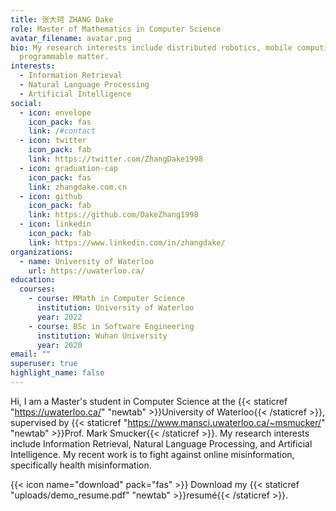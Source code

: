 ```yaml
---
title: 张大珂 ZHANG Dake
role: Master of Mathematics in Computer Science
avatar_filename: avatar.png
bio: My research interests include distributed robotics, mobile computing and
  programmable matter.
interests:
  - Information Retrieval
  - Natural Language Processing
  - Artificial Intelligence
social:
  - icon: envelope
    icon_pack: fas
    link: /#contact
  - icon: twitter
    icon_pack: fab
    link: https://twitter.com/ZhangDake1998
  - icon: graduation-cap
    icon_pack: fas
    link: zhangdake.com.cn
  - icon: github
    icon_pack: fab
    link: https://github.com/DakeZhang1998
  - icon: linkedin
    icon_pack: fab
    link: https://www.linkedin.com/in/zhangdake/
organizations:
  - name: University of Waterloo
    url: https://uwaterloo.ca/
education:
  courses:
    - course: MMath in Computer Science
      institution: University of Waterloo
      year: 2022
    - course: BSc in Software Engineering
      institution: Wuhan University
      year: 2020
email: ""
superuser: true
highlight_name: false
---
```

Hi, I am a Master's student in Computer Science at the {{< staticref "https://uwaterloo.ca/" "newtab" >}}University of Waterloo{{< /staticref >}}, supervised by {{< staticref "https://www.mansci.uwaterloo.ca/~msmucker/" "newtab" >}}Prof. Mark Smucker{{< /staticref >}}. My research interests include Information Retrieval, Natural Language Processing, and Artificial Intelligence. My recent work is to fight against online misinformation, specifically health misinformation.

{{< icon name="download" pack="fas" >}} Download my {{< staticref "uploads/demo_resume.pdf" "newtab" >}}resumé{{< /staticref >}}.